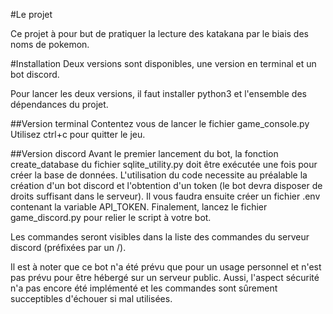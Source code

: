 #Le projet

Ce projet à pour but de pratiquer la lecture des katakana par le biais des noms de pokemon.

#Installation
Deux versions sont disponibles, une version en terminal et un bot discord.

Pour lancer les deux versions, il faut installer python3 et l'ensemble des dépendances du projet.

##Version terminal
Contentez vous de lancer le fichier game_console.py
Utilisez ctrl+c pour quitter le jeu.

##Version discord
Avant le premier lancement du bot, la fonction create_database du fichier sqlite_utility.py doit être exécutée une fois pour créer la base de données.
L'utilisation du code necessite au préalable la création d'un bot discord et l'obtention d'un token (le bot devra disposer de droits suffisant dans le serveur).
Il vous faudra ensuite créer un fichier .env contenant la variable API_TOKEN.
Finalement, lancez le fichier game_discord.py pour relier le script à votre bot.

Les commandes seront visibles dans la liste des commandes du serveur discord (préfixées par un /).

Il est à noter que ce bot n'a été prévu que pour un usage personnel et n'est pas prévu pour être hébergé sur un serveur public.
Aussi, l'aspect sécurité n'a pas encore été implémenté et les commandes sont sûrement succeptibles d'échouer si mal utilisées.
